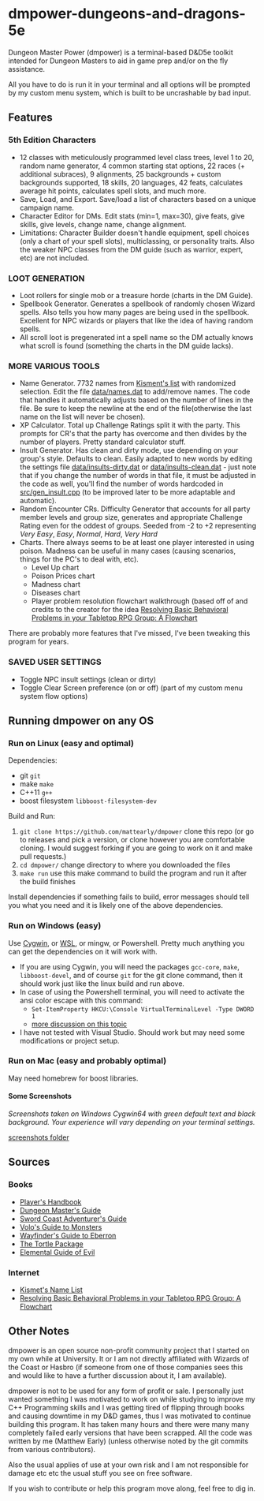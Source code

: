 # dmpower-dungeons-and-dragons-5e

Dungeon Master Power (dmpower) is a terminal-based D&D5e toolkit intended for Dungeon Masters to aid in game prep and/or on the fly assistance.

All you have to do is run it in your terminal and all options will be prompted by my custom menu system, which is built to be uncrashable by bad input.

## Features

### 5th Edition Characters

- 12 classes with meticulously programmed level class trees, level 1 to 20, random name generator, 4 common starting stat options, 22 races (+ additional subraces), 9 alignments, 25 backgrounds + custom backgrounds supported, 18 skills, 20 languages, 42 feats, calculates average hit points, calculates spell slots, and much more.
- Save, Load, and Export. Save/load a list of characters based on a unique campaign name.
- Character Editor for DMs. Edit stats (min=1, max=30), give feats, give skills, give levels, change name, change alignment.
- Limitations: Character Builder doesn't handle equipment, spell choices (only a chart of your spell slots), multiclassing, or personality traits. Also the weaker NPC classes from the DM guide (such as warrior, expert, etc) are not included.

### LOOT GENERATION

- Loot rollers for single mob or a treasure horde (charts in the DM Guide).
- Spellbook Generator. Generates a spellbook of randomly chosen Wizard spells. Also tells you how many pages are being used in the spellbook. Excellent for NPC wizards or players that like the idea of having random spells.
- All scroll loot is pregenerated int a spell name so the DM actually knows what scroll is found (something the charts in the DM guide lacks).

### MORE VARIOUS TOOLS

- Name Generator. 7732 names from [Kisment's list](http://www.dnd.kismetrose.com/pdfs/KismetsFantasyNames.pdf) with randomized selection. Edit the file [data/names.dat](data/names.dat) to add/remove names. The code that handles it automatically adjusts based on the number of lines in the file. Be sure to keep the newline at the end of the file(otherwise the last name on the list will never be chosen).
- XP Calculator. Total up Challenge Ratings split it with the party. This prompts for CR's that the party has overcome and then divides by the number of players. Pretty standard calculator stuff.
- Insult Generator. Has clean and dirty mode, use depending on your group's style. Defaults to clean. Easily adapted to new words by editing the settings file [data/insults-dirty.dat](data/insults-dirty.dat) or [data/insults-clean.dat](data/insults-clean.dat) - just note that if you change the number of words in that file, it must be adjusted in the code as well, you'll find the number of words hardcoded in [src/gen_insult.cpp](src/gen_insult.cpp) (to be improved later to be more adaptable and automatic).
- Random Encounter CRs. Difficulty Generator that accounts for all party member levels and group size, generates and appropriate Challenge Rating even for the oddest of groups. Seeded from -2 to +2 representing _Very Easy_, _Easy_, _Normal_, _Hard_, _Very Hard_
- Charts. There always seems to be at least one player interested in using poison. Madness can be useful in many cases (causing scenarios, things for the PC's to deal with, etc).
  - Level Up chart
  - Poison Prices chart
  - Madness chart
  - Diseases chart
  - Player problem resolution flowchart walkthrough (based off of and credits to the creator for the idea [Resolving Basic Behavioral Problems in your Tabletop RPG Group: A Flowchart](https://www.reddit.com/r/rpg/comments/3avp57/resolving_basic_behavioral_problems_in_your/)

There are probably more features that I've missed, I've been tweaking this program for years.

### SAVED USER SETTINGS

- Toggle NPC insult settings (clean or dirty)
- Toggle Clear Screen preference (on or off) (part of my custom menu system flow options)

## Running dmpower on any OS

### Run on Linux (easy and optimal)

Dependencies:

- git `git`
- make `make`
- C++11 `g++`
- boost filesystem `libboost-filesystem-dev`

Build and Run:

1. `git clone https://github.com/mattearly/dmpower`  clone this repo (or go to releases and pick a version, or clone however you are comfortable cloning. I would suggest forking if you are going to work on it and make pull requests.)
2. `cd dmpower/`  change directory to where you downloaded the files
3. `make run` use this make command to build the program and run it after the build finishes

Install dependencies if something fails to build, error messages should tell you what you need and it is likely one of the above dependencies.

### Run on Windows (easy)

Use [Cygwin](https://www.cygwin.com/), or [WSL](https://msdn.microsoft.com/commandline/wsl/about), or mingw, or Powershell. Pretty much anything you can get the dependencies on it will work with.

- If you are using Cygwin, you will need the packages `gcc-core`, `make`, `libboost-devel`, and of course `git` for the git clone command, then it should work just like the linux build and run above.
- In case of using the Powershell terminal, you will need to activate the ansi color escape with this command:
  - `Set-ItemProperty HKCU:\Console VirtualTerminalLevel -Type DWORD 1`
  - [more discussion on this topic](https://stackoverflow.com/questions/51680709/colored-text-output-in-powershell-console-using-ansi-vt100-codes)
- I have not tested with Visual Studio. Should work but may need some modifications or project setup.

### Run on Mac (easy and probably optimal)

May need homebrew for boost libraries.

#### Some Screenshots

*Screenshots taken on Windows Cygwin64 with green default text and black background. Your experience will vary depending on your terminal settings.*

[screenshots folder](/img/)

## Sources

### Books

- [Player's Handbook](http://dnd.wizards.com/products/tabletop-games/rpg-products/rpg_playershandbook)
- [Dungeon Master's Guide](http://dnd.wizards.com/products/tabletop-games/rpg-products/dungeon-masters-guide)
- [Sword Coast Adventurer's Guide](http://dnd.wizards.com/products/tabletop-games/rpg-products/sc-adventurers-guide)
- [Volo's Guide to Monsters](http://dnd.wizards.com/products/tabletop-games/rpg-products/volos-guide-to-monsters)
- [Wayfinder's Guide to Eberron](https://www.dmsguild.com/product/247882/wayfinders-guide-to-eberron-5e)
- [The Tortle Package](https://www.dmsguild.com/product/221716/Tortle-Package-5e)
- [Elemental Guide of Evil](https://www.dmsguild.com/product/145542/Elemental-Evil-Players-Companion-5e)

### Internet

- [Kismet's Name List](http://www.dnd.kismetrose.com/MyCharacterNameList.html)
- [Resolving Basic Behavioral Problems in your Tabletop RPG Group: A Flowchart](https://www.reddit.com/r/rpg/comments/3avp57/resolving_basic_behavioral_problems_in_your/)

## Other Notes

dmpower is an open source non-profit community project that I started on my own while at University. It or I am not directly affiliated with Wizards of the Coast or Hasbro (if someone from one of those companies sees this and would like to have a further discussion about it, I am available).

dmpower is not to be used for any form of profit or sale. I personally just wanted something I was motivated to work on while studying to improve my C++ Programming skills and I was getting tired of flipping through books and causing downtime in my D&D games, thus I was motivated to continue building this program. It has taken many hours and there were many many completely failed early versions that have been scrapped. All the code was written by me (Matthew Early) (unless otherwise noted by the git commits from various contributors).

Also the usual applies of use at your own risk and I am not responsible for damage etc etc the usual stuff you see on free software.

If you wish to contribute or help this program move along, feel free to dig in.
